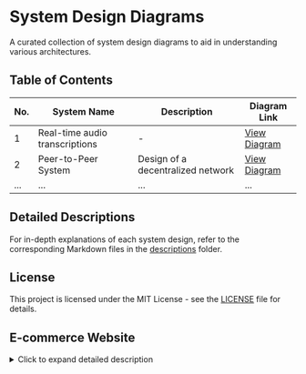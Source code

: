 # System Design Diagrams

A curated collection of system design diagrams to aid in understanding various architectures.

## Table of Contents

| No. | System Name          | Description                         | Diagram Link |
|-----|----------------------|-------------------------------------|--------------|
| 1   | Real-time audio transcriptions   | - | [View Diagram](diagrams/real-time-audio-transcriptions.png) |
| 2   | Peer-to-Peer System  | Design of a decentralized network   | [View Diagram](diagrams/p2p-system.png)         |
| ... | ...                  | ...                                 | ...          |

## Detailed Descriptions

For in-depth explanations of each system design, refer to the corresponding Markdown files in the [descriptions](descriptions/) folder.


## License

This project is licensed under the MIT License - see the [LICENSE](LICENSE) file for details.

## E-commerce Website

<details>
  <summary>Click to expand detailed description</summary>

  ![E-commerce Website Diagram](diagrams/e-commerce-website.png)

  **Description:**

  An e-commerce website architecture typically includes components such as:

  - **Frontend**: User interface built with HTML, CSS, and JavaScript frameworks.
  - **Backend**: Server-side application handling business logic, often using frameworks like Django, Ruby on Rails, or Node.js.
  - **Database**: Storage for product information, user data, and transactions, using systems like MySQL, PostgreSQL, or MongoDB.
  - **Payment Gateway**: Integration with services like PayPal or Stripe to process payments.
  - **Content Delivery Network (CDN)**: Ensures fast delivery of static content to users worldwide.
  - **Load Balancer**: Distributes incoming traffic across multiple servers to ensure scalability and reliability.

  **Non-Functional Requirements:**

  - **Scalability**: Ability to handle increased traffic during peak times.
  - **Security**: Protection against common web vulnerabilities and secure handling of user data.
  - **Performance**: Fast page load times and efficient processing of user requests.
  - **Reliability**: High availability with minimal downtime.

</details>